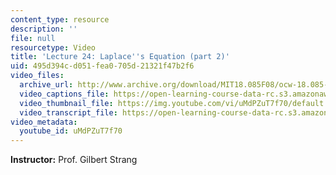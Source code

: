 ```yaml
---
content_type: resource
description: ''
file: null
resourcetype: Video
title: 'Lecture 24: Laplace''s Equation (part 2)'
uid: 495d394c-d051-fea0-705d-21321f47b2f6
video_files:
  archive_url: http://www.archive.org/download/MIT18.085F08/ocw-18.085-f08-lec24_300k.mp4
  video_captions_file: https://open-learning-course-data-rc.s3.amazonaws.com/18-085-computational-science-and-engineering-i-fall-2008/4a1279eec6755d6ab61dfb5f3214f59d_uMdPZuT7f70.vtt
  video_thumbnail_file: https://img.youtube.com/vi/uMdPZuT7f70/default.jpg
  video_transcript_file: https://open-learning-course-data-rc.s3.amazonaws.com/18-085-computational-science-and-engineering-i-fall-2008/9189d352b625c4d59cbe9982bdfdbbca_uMdPZuT7f70.pdf
video_metadata:
  youtube_id: uMdPZuT7f70
---
```


**Instructor:** Prof. Gilbert Strang